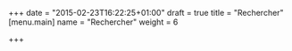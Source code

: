 +++
date = "2015-02-23T16:22:25+01:00"
draft = true
title = "Rechercher"
[menu.main]
name = "Rechercher"
weight = 6

+++